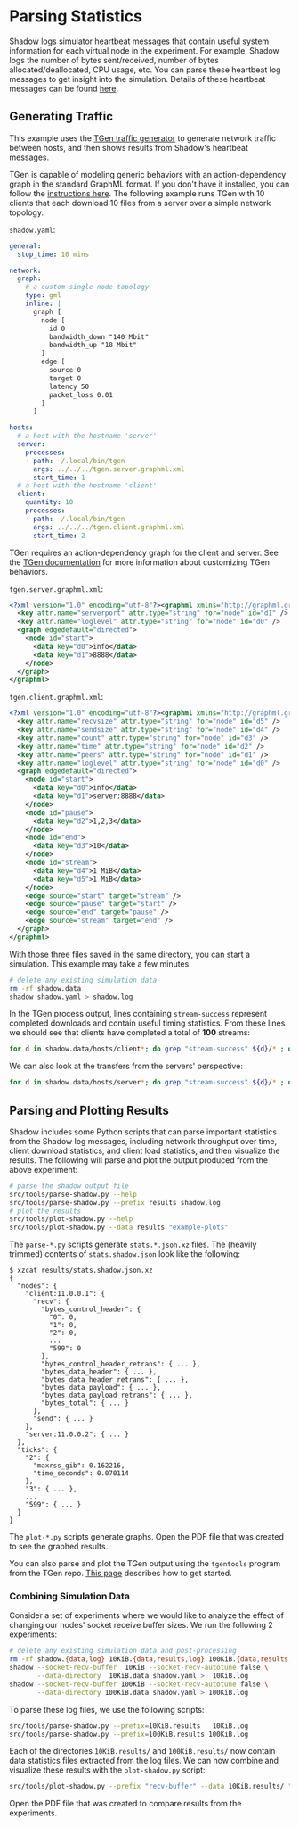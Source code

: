 # Parsing Statistics

Shadow logs simulator heartbeat messages that contain useful system information for each virtual node in the experiment. For example, Shadow logs the number of bytes sent/received, number of bytes allocated/deallocated, CPU usage, etc. You can parse these heartbeat log messages to get insight into the simulation. Details of these heartbeat messages can be found [here](log_format.md#heartbeat-messages).
 
## Generating Traffic

This example uses the [TGen traffic generator](https://github.com/shadow/tgen) to generate network traffic between hosts, and then shows results from Shadow's heartbeat messages.

TGen is capable of modeling generic behaviors with an action-dependency graph in the standard GraphML format. If you don't have it installed, you can follow the [instructions here](https://github.com/shadow/tgen/#setup). The following example runs TGen with 10 clients that each download 10 files from a server over a simple network topology.

`shadow.yaml`:

```yaml
general:
  stop_time: 10 mins

network:
  graph:
    # a custom single-node topology
    type: gml
    inline: |
      graph [
        node [
          id 0
          bandwidth_down "140 Mbit"
          bandwidth_up "18 Mbit"
        ]
        edge [
          source 0
          target 0
          latency 50
          packet_loss 0.01
        ]
      ]

hosts:
  # a host with the hostname 'server'
  server:
    processes:
    - path: ~/.local/bin/tgen
      args: ../../../tgen.server.graphml.xml
      start_time: 1
  # a host with the hostname 'client'
  client:
    quantity: 10
    processes:
    - path: ~/.local/bin/tgen
      args: ../../../tgen.client.graphml.xml
      start_time: 2
```

TGen requires an action-dependency graph for the client and server. See the [TGen documentation](https://github.com/shadow/tgen/tree/main/doc) for more information about customizing TGen behaviors.

`tgen.server.graphml.xml`:

```xml
<?xml version="1.0" encoding="utf-8"?><graphml xmlns="http://graphml.graphdrawing.org/xmlns" xmlns:xsi="http://www.w3.org/2001/XMLSchema-instance" xsi:schemaLocation="http://graphml.graphdrawing.org/xmlns http://graphml.graphdrawing.org/xmlns/1.0/graphml.xsd">
  <key attr.name="serverport" attr.type="string" for="node" id="d1" />
  <key attr.name="loglevel" attr.type="string" for="node" id="d0" />
  <graph edgedefault="directed">
    <node id="start">
      <data key="d0">info</data>
      <data key="d1">8888</data>
    </node>
  </graph>
</graphml>
```

`tgen.client.graphml.xml`:

```xml
<?xml version="1.0" encoding="utf-8"?><graphml xmlns="http://graphml.graphdrawing.org/xmlns" xmlns:xsi="http://www.w3.org/2001/XMLSchema-instance" xsi:schemaLocation="http://graphml.graphdrawing.org/xmlns http://graphml.graphdrawing.org/xmlns/1.0/graphml.xsd">
  <key attr.name="recvsize" attr.type="string" for="node" id="d5" />
  <key attr.name="sendsize" attr.type="string" for="node" id="d4" />
  <key attr.name="count" attr.type="string" for="node" id="d3" />
  <key attr.name="time" attr.type="string" for="node" id="d2" />
  <key attr.name="peers" attr.type="string" for="node" id="d1" />
  <key attr.name="loglevel" attr.type="string" for="node" id="d0" />
  <graph edgedefault="directed">
    <node id="start">
      <data key="d0">info</data>
      <data key="d1">server:8888</data>
    </node>
    <node id="pause">
      <data key="d2">1,2,3</data>
    </node>
    <node id="end">
      <data key="d3">10</data>
    </node>
    <node id="stream">
      <data key="d4">1 MiB</data>
      <data key="d5">1 MiB</data>
    </node>
    <edge source="start" target="stream" />
    <edge source="pause" target="start" />
    <edge source="end" target="pause" />
    <edge source="stream" target="end" />
  </graph>
</graphml>
```

With those three files saved in the same directory, you can start a simulation. This example may take a few minutes.

```bash
# delete any existing simulation data
rm -rf shadow.data
shadow shadow.yaml > shadow.log
```

In the TGen process output, lines containing `stream-success` represent completed downloads and contain useful timing statistics. From these lines we should see that clients have completed a total of **100** streams:

```bash
for d in shadow.data/hosts/client*; do grep "stream-success" ${d}/* ; done | tee clients.log | wc -l
```

We can also look at the transfers from the servers' perspective:

```bash
for d in shadow.data/hosts/server*; do grep "stream-success" ${d}/* ; done | tee servers.log | wc -l
```

## Parsing and Plotting Results

Shadow includes some Python scripts that can parse important statistics from the Shadow log messages, including network throughput over time, client download statistics, and client load statistics, and then visualize the results. The following will parse and plot the output produced from the above experiment:

```bash
# parse the shadow output file
src/tools/parse-shadow.py --help
src/tools/parse-shadow.py --prefix results shadow.log
# plot the results
src/tools/plot-shadow.py --help
src/tools/plot-shadow.py --data results "example-plots"
```

The `parse-*.py` scripts generate `stats.*.json.xz` files. The (heavily trimmed) contents of `stats.shadow.json` look like the following:

```text
$ xzcat results/stats.shadow.json.xz
{
  "nodes": {
    "client:11.0.0.1": {
      "recv": {
        "bytes_control_header": {
          "0": 0,
          "1": 0,
          "2": 0,
          ...
          "599": 0
        },
        "bytes_control_header_retrans": { ... },
        "bytes_data_header": { ... },
        "bytes_data_header_retrans": { ... },
        "bytes_data_payload": { ... },
        "bytes_data_payload_retrans": { ... },
        "bytes_total": { ... }
      },
      "send": { ... }
    },
    "server:11.0.0.2": { ... }
  },
  "ticks": {
    "2": {
      "maxrss_gib": 0.162216,
      "time_seconds": 0.070114
    },
    "3": { ... },
    ...
    "599": { ... }
  }
}
```

The `plot-*.py` scripts generate graphs. Open the PDF file that was created to see the graphed results.

You can also parse and plot the TGen output using the `tgentools` program from the TGen repo. [This page](https://github.com/shadow/tgen/blob/main/doc/Tools-Setup.md) describes how to get started.

### Combining Simulation Data

Consider a set of experiments where we would like to analyze the effect of changing our nodes' socket receive buffer sizes. We run the following 2 experiments:

```bash
# delete any existing simulation data and post-processing
rm -rf shadow.{data,log} 10KiB.{data,results,log} 100KiB.{data,results,log} *.results.pdf
shadow --socket-recv-buffer  10KiB --socket-recv-autotune false \
       --data-directory  10KiB.data shadow.yaml >  10KiB.log
shadow --socket-recv-buffer 100KiB --socket-recv-autotune false \
       --data-directory 100KiB.data shadow.yaml > 100KiB.log
```

To parse these log files, we use the following scripts:

```bash
src/tools/parse-shadow.py --prefix=10KiB.results   10KiB.log
src/tools/parse-shadow.py --prefix=100KiB.results 100KiB.log
```

Each of the directories `10KiB.results/` and `100KiB.results/` now contain data statistics files extracted from the log files. We can now combine and visualize these results with the `plot-shadow.py` script:

```bash
src/tools/plot-shadow.py --prefix "recv-buffer" --data 10KiB.results/ "10 KiB" --data 100KiB.results/ "100 KiB"
```

Open the PDF file that was created to compare results from the experiments.
